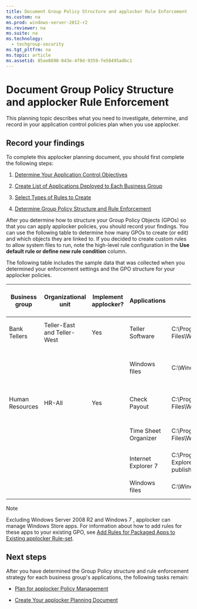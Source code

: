 ```yaml
---
title: Document Group Policy Structure and applocker Rule Enforcement
ms.custom: na
ms.prod: windows-server-2012-r2
ms.reviewer: na
ms.suite: na
ms.technology: 
  - techgroup-security
ms.tgt_pltfrm: na
ms.topic: article
ms.assetid: 85ae8698-043e-4f8d-9359-fe58495adbc1
---
```

# Document Group Policy Structure and applocker Rule Enforcement
This planning topic describes what you need to investigate, determine, and record in your application control policies plan when you use applocker.

## Record your findings
To complete this applocker planning document, you should first complete the following steps:

1.  [Determine Your Application Control Objectives](determine-your-application-control-objectives.md)

2.  [Create List of Applications Deployed to Each Business Group](create-list-applications-deployed-each-business-group.md)

3.  [Select Types of Rules to Create](select-types-rules-create.md)

4.  [Determine Group Policy Structure and Rule Enforcement](determine-group-policy-structure-rule-enforcement.md)

After you determine how to structure your Group Policy Objects \(GPOs\) so that you can apply applocker policies, you should record your findings. You can use the following table to determine how many GPOs to create \(or edit\) and which objects they are linked to. If you decided to create custom rules to allow system files to run, note the high\-level rule configuration in the **Use default rule or define new rule condition** column.

The following table includes the sample data that was collected when you determined your enforcement settings and the GPO structure for your applocker policies.

|Business group|Organizational unit|Implement applocker?|Applications|Installation path|Use default rule or define new rule condition|Allow or deny|GPO name|
|------------------|-----------------------|------------------------|----------------|---------------------|-------------------------------------------------|-----------------|------------|
|Bank Tellers|Teller\-East and Teller\-West|Yes|Teller Software|C:\\Program Files\\Woodgrove\\Teller.exe|File is signed; create a publisher condition|Allow|Tellers\-applockerTellerRules|
||||Windows files|C:\\Windows|Create a path exception to the default rule to exclude \\Windows\\Temp|Allow||
|Human Resources|HR\-All|Yes|Check Payout|C:\\Program Files\\Woodgrove\\HR\\Checkcut.exe|File is signed; create a publisher condition|Allow|HR\-applockerHRRules|
||||Time Sheet Organizer|C:\\Program Files\\Woodgrove\\HR\\Timesheet.exe|File is not signed; create a file hash condition|Allow||
||||Internet Explorer 7|C:\\Program Files\\Internet Explorer\\|File is signed; create a publisher condition|Deny||
||||Windows files|C:\\Windows|Use a default rule for the Windows path|Allow||

> [!NOTE]
> Excluding  Windows Server 2008 R2  and  Windows 7 , applocker can manage Windows Store apps. For information about how to add rules for these apps to your existing GPO, see [Add Rules for Packaged Apps to Existing applocker Rule-set]().

## Next steps
After you have determined the Group Policy structure and rule enforcement strategy for each business group's applications, the following tasks remain:

-   [Plan for applocker Policy Management](plan-applocker-policy-management.md)

-   [Create Your applocker Planning Document](create-your-applocker-planning-document.md)



